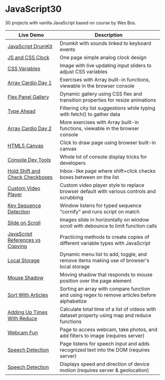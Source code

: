 # JavaScript30

30 projects with vanilla JavaScript based on course by Wes Bos.

|Live Demo |Description |
|---|---|
|[JavaScript DrumKit](https://tgstern.github.io/javascript30/01-JavaScriptDrumKit/)| Drumkit with sounds linked to keyboard events |
|[JS and CSS Clock](https://tgstern.github.io/javascript30/02-JSandCSSClock/)| One page simple analog clock design |
|[CSS Variables](https://tgstern.github.io/javascript30/03-CSSVariables/)| Image with live updating input sliders to adjust CSS variables |
|[Array Cardio Day 1](https://tgstern.github.io/javascript30/04-ArrayCardioDay1/)| Exercises with Array built-in functions, viewable in the browser console |
|[Flex Panel Gallery](https://tgstern.github.io/javascript30/05-FlexPanelGallery/)| Dynamic gallery using CSS flex and transition properties for resize animations |
|[Type Ahead](https://tgstern.github.io/javascript30/06-TypeAhead/)| Filtering city list suggestions while typing with fetch() to gather data |
|[Array Cardio Day 2](https://tgstern.github.io/javascript30/07-ArrayCardioDay2/)| More exercises with Array built-in functions, viewable in the browser console |
|[HTML5 Canvas](https://tgstern.github.io/javascript30/08-FunwithHTML5Canvas/)| Click to draw page using browser built-in canvas |
|[Console Dev Tools](https://tgstern.github.io/javascript30/09-DevToolsDomination/)| Whole lot of console display tricks for developers |
|[Hold Shift and Check Checkboxes](https://tgstern.github.io/javascript30/10-HoldShiftandCheckCheckboxes/)| Inbox-like page where shift+click checks boxes between on the list |
|[Custom Video Player](https://tgstern.github.io/javascript30/11-CustomVideoPlayer/)| Custom video player style to replace browser default with various controls and scrubbing |
|[Key Sequence Detection](https://tgstern.github.io/javascript30/12-KeySequenceDetection/)| Window listens for typed sequence "cornify" and runs script on match |
|[Slide on Scroll](https://tgstern.github.io/javascript30/13-SlideOnScroll/)| Images slide in horizontally on window scroll with debounce to limit function calls |
|[JavaScript References vs Copying](https://tgstern.github.io/javascript30/14-JavaScriptReferencesVSCopying/)| Practicing methods to create copies of different variable types with JavaScript |
|[Local Storage](https://tgstern.github.io/javascript30/15-LocalStorage/)| Dynamic menu list to add, toggle, and remove items making use of browser's local storage |
|[Mouse Shadow](https://tgstern.github.io/javascript30/16-MouseMoveShadow/)| Moving shadow that responds to mouse position over the page element |
|[Sort With Articles](https://tgstern.github.io/javascript30/17-SortWithoutArticles/)| Sorting an array with compare function and using regex to remove articles before alphabetize |
|[Adding Up Times With Reduce](https://tgstern.github.io/javascript30/18-AddingUpTimeswithReduce/)| Calculate total time of a list of videos with dataset property using map and reduce functions |
|[Webcam Fun](https://github.com/tgstern/javascript30/tree/main/19-WebcamFun)| Page to access webcam, take photos, and add filters to image (requires server) |
|[Speech Detection](https://github.com/tgstern/javascript30/tree/main/20-SpeechDetection)| Page listens for speech input and adds recognized text into the DOM (requires server) |
|[Speech Detection](https://github.com/tgstern/javascript30/tree/main/20-SpeechDetection)| Displays speed and direction of device motion (requires server & geolocation) |
